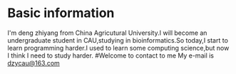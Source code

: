# Basic information
I'm deng zhiyang from China Agricutural University.I will become an undergraduate student in CAU,studying in bioinformatics.So today,I start to learn programming harder.I used to learn some computing science,but now I think I need to  study harder.
#Welcome to contact to me
My e-mail is dzycau@163.com

